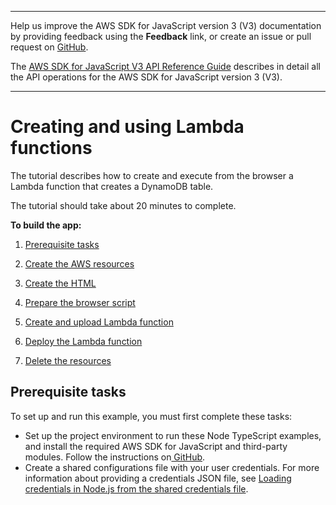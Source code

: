 --------

Help us improve the AWS SDK for JavaScript version 3 \(V3\) documentation by providing feedback using the **Feedback** link, or create an issue or pull request on [GitHub](https://github.com/awsdocs/aws-sdk-for-javascript-v3)\.

 The [AWS SDK for JavaScript V3 API Reference Guide](https://docs.aws.amazon.com/AWSJavaScriptSDK/v3/latest/index.html) describes in detail all the API operations for the AWS SDK for JavaScript version 3 \(V3\)\.

--------

# Creating and using Lambda functions<a name="lambda-create-table-example"></a>

The tutorial describes how to create and execute from the browser a Lambda function that creates a DynamoDB table\.

The tutorial should take about 20 minutes to complete\.

**To build the app:**

1. [Prerequisite tasks ](#lambda-create-table-prerequisites)

1. [Create the AWS resources ](lambda-create-table-provision-resources.md)

1. [Create the HTML ](lambda-create-table-create-html.md)

1. [Prepare the browser script ](lambda-create-table-browser-script.md)

1. [Create and upload Lambda function ](lambda-create-table-create-lambda-function.md)

1. [Deploy the Lambda function ](lambda-create-table-deploy-function.md)

1. [Delete the resources](lambda-create-table-destroy.md)

## Prerequisite tasks<a name="lambda-create-table-prerequisites"></a>

To set up and run this example, you must first complete these tasks:
+ Set up the project environment to run these Node TypeScript examples, and install the required AWS SDK for JavaScript and third\-party modules\. Follow the instructions on[ GitHub](https://github.com/awsdocs/aws-doc-sdk-examples/blob/master/javascriptv3/example_code/lambda/lambda_create_function/README.md)\.
+ Create a shared configurations file with your user credentials\. For more information about providing a credentials JSON file, see [Loading credentials in Node\.js from the shared credentials file](loading-node-credentials-shared.md)\.